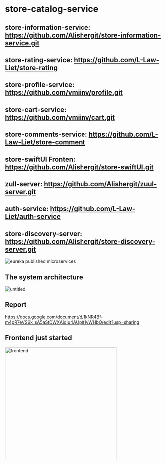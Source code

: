 # store-catalog-service


## store-information-service: https://github.com/Alishergit/store-information-service.git
## store-rating-service: https://github.com/L-Law-Liet/store-rating
## store-profile-service: https://github.com/vmiinv/profile.git
## store-cart-service: https://github.com/vmiinv/cart.git
## store-comments-service: https://github.com/L-Law-Liet/store-comment
## store-swiftUI Fronten: https://github.com/Alishergit/store-swiftUI.git
## zull-server: https://github.com/Alishergit/zuul-server.git
## auth-service: https://github.com/L-Law-Liet/auth-service


## store-discovery-server: https://github.com/Alishergit/store-discovery-server.git




![eureka published microservices](https://user-images.githubusercontent.com/63951641/135662067-29fb0e91-f335-48da-aac7-5c9d89d798c2.PNG)


## The system architecture

![untitled](https://user-images.githubusercontent.com/63951641/136783404-5d312b95-03e7-41f7-a6a2-0d1ac40125d2.png)

## Report
https://docs.google.com/document/d/1kNR4Bf-m4pR7eVS6k_sA5aStDWXAidIu4AUp81vWHbQ/edit?usp=sharing


## Frontend just started

<img width="358" alt="frontend" src="https://user-images.githubusercontent.com/63951641/138591547-4b8e4e94-4524-40df-bc4c-d0e59aff47f4.png">

